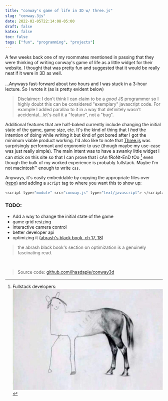 ```yaml
---
title: "conway's game of life in 3D w/ three.js"
slug: "conway.3js"
date: 2022-02-05T22:14:08-05:00
draft: false
katex: false
toc: false
tags: ["fun", "programming", "projects"]
---
```



A few weeks back one of my roommates mentioned in passing that they were thinking of writing conway's game of life as a little widget for their website.
I thought that was pretty fun and suggested that it would be really neat if it were in 3D as well.  
<br>
...Anyways fast-forward about two hours and I was stuck in a 3-hour lecture.
So I wrote it (as is pretty evident below)

<script type="module" src="conway.js" type="text/javascript"> </script>


> Disclaimer: I don't think I can claim to be a *good* JS programmer so I highly doubt this can be considered "exemplary" javascript code.
> For example I added parallax to it in a way that definitely wasn't accidental...let's call it a "feature", not a "bug".

Additional features that are half-baked currently include changing the initial state of the game, game size, etc. 
It's the kind of thing that I *had* the intention of doing while writing it but kind of got bored after I got the minimum viable product working.
I'd also like to note that [Three.js](https://threejs.org/) was surprisingly performant and ergonomic to use (though maybe my use-case was just really simple).
The main intent was to have a swanky little widget I can stick on this site so that I can prove that i cAn fRoNt-EnD tOo [^horse] even though the bulk of my worked experience is probably fullstack.
Maybe I'm not macintosh™ enough to write `css`.


[^horse]: Fullstack developers: ![horsememe](img/horsememe.png)

Anyways, it's easily embeddable by copying the appropriate files over ([repo](https://github.com/ihasdapie/conway3d)) and adding a `script` tag to where you want this to show up:


```js
<script type="module" src="conway.js" type="text/javascript"> </script>
```



### TODO:
- Add a way to change the initial state of the game
- game grid resizing
- interactive camera control
- better developer api
- optimizing it ([abrash's black book, ch 17, 18](http://www.jagregory.com/abrash-black-book/#chapter-17-the-game-of-life))

> the abrash black book's section on optimization is a genuinely fascinating read.

<br>

> Source code: [github.com/ihasdapie/conway3d](https://github.com/ihasdapie/conway3d)

